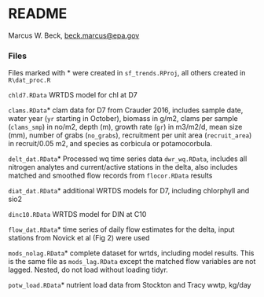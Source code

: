 # README
Marcus W. Beck, beck.marcus@epa.gov  

### Files

Files marked with * were created in `sf_trends.RProj`, all others created in `R\dat_proc.R`

`chld7.RData` WRTDS model for chl at D7

`clams.RData`* clam data for D7 from Crauder 2016, includes sample date, water year (`yr` starting in October), biomass in g/m2, clams per sample (`clams_smp`) in no/m2, depth (m), growth rate (`gr`) in m3/m2/d, mean size (mm), number of grabs (`no_grabs`), recruitment per unit area (`recruit_area`) in recruit/0.05 m2, and species as corbicula or potamocorbula.

`delt_dat.RData`* Processed wq time series data `dwr_wq.RData`, includes all nitrogen analytes and current/active stations in the delta, also includes matched and smoothed flow records from `flocor.RData` results

`diat_dat.RData`* additional WRTDS models for D7, including chlorphyll and sio2

`dinc10.RData` WRTDS model for DIN at C10

`flow_dat.RData`* time series of daily flow estimates for the delta, input stations from Novick et al (Fig 2) were used

`mods_nolag.RData`* complete dataset for wrtds, including model results.  This is the same file as `mods_lag.RData` except the matched flow variables are not lagged. Nested, do not load without loading tidyr.

`potw_load.RData`* nutrient load data from Stockton and Tracy wwtp, kg/day
